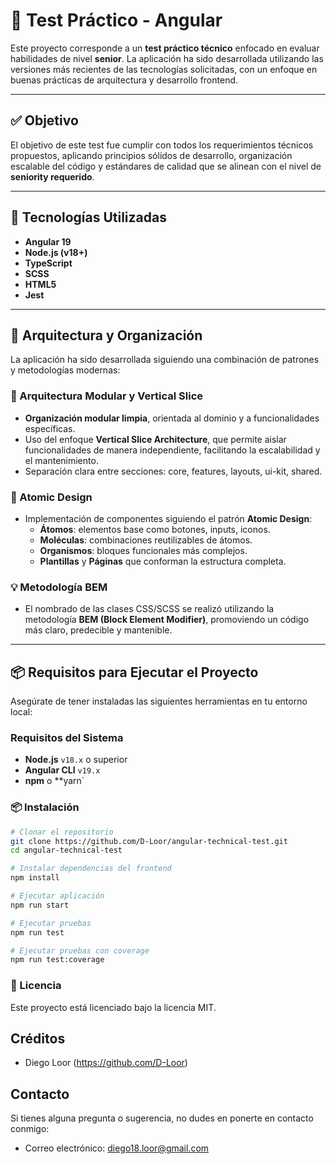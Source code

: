 # 🧪 Test Práctico - Angular

Este proyecto corresponde a un **test práctico técnico** enfocado en evaluar habilidades de nivel **senior**. La aplicación ha sido desarrollada utilizando las versiones más recientes de las tecnologías solicitadas, con un enfoque en buenas prácticas de arquitectura y desarrollo frontend.

---

## ✅ Objetivo

El objetivo de este test fue cumplir con todos los requerimientos técnicos propuestos, aplicando principios sólidos de desarrollo, organización escalable del código y estándares de calidad que se alinean con el nivel de **seniority requerido**.

---

## 🚀 Tecnologías Utilizadas

- **Angular 19**
- **Node.js (v18+)**
- **TypeScript**
- **SCSS**
- **HTML5**
- **Jest**

---

## 🧱 Arquitectura y Organización

La aplicación ha sido desarrollada siguiendo una combinación de patrones y metodologías modernas:

### 🔸 Arquitectura Modular y Vertical Slice

- **Organización modular limpia**, orientada al dominio y a funcionalidades específicas.
- Uso del enfoque **Vertical Slice Architecture**, que permite aislar funcionalidades de manera independiente, facilitando la escalabilidad y el mantenimiento.
- Separación clara entre secciones: core, features, layouts, ui-kit, shared.

### 🎨 Atomic Design

- Implementación de componentes siguiendo el patrón **Atomic Design**:
  - **Átomos**: elementos base como botones, inputs, iconos.
  - **Moléculas**: combinaciones reutilizables de átomos.
  - **Organismos**: bloques funcionales más complejos.
  - **Plantillas** y **Páginas** que conforman la estructura completa.

### 💡 Metodología BEM

- El nombrado de las clases CSS/SCSS se realizó utilizando la metodología **BEM (Block Element Modifier)**, promoviendo un código más claro, predecible y mantenible.

---

## 📦 Requisitos para Ejecutar el Proyecto

Asegúrate de tener instaladas las siguientes herramientas en tu entorno local:

### Requisitos del Sistema

- **Node.js** `v18.x` o superior
- **Angular CLI** `v19.x`
- **npm** o **yarn`

### 📦 Instalación

```bash
# Clonar el repositorio
git clone https://github.com/D-Loor/angular-technical-test.git
cd angular-technical-test

# Instalar dependencias del frontend
npm install

# Ejecutar aplicación
npm run start

# Ejecutar pruebas
npm run test

# Ejecutar pruebas con coverage
npm run test:coverage

```
### 📝 Licencia

Este proyecto está licenciado bajo la licencia MIT.

## Créditos

- Diego Loor (https://github.com/D-Loor)

## Contacto

Si tienes alguna pregunta o sugerencia, no dudes en ponerte en contacto conmigo:

- Correo electrónico: diego18.loor@gmail.com